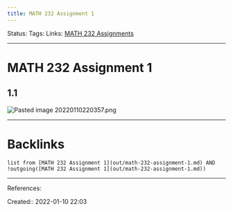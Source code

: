 ```yaml
---
title: MATH 232 Assignment 1
---
```

Status: 
Tags: 
Links: [MATH 232 Assignments](out/math-232-assignments.md)
___
# MATH 232 Assignment 1
## 1.1
![Pasted image 20220110220357.png](None)


___
# Backlinks
```dataview
list from [MATH 232 Assignment 1](out/math-232-assignment-1.md) AND !outgoing([MATH 232 Assignment 1](out/math-232-assignment-1.md))
```
___
References:

Created:: 2022-01-10 22:03
